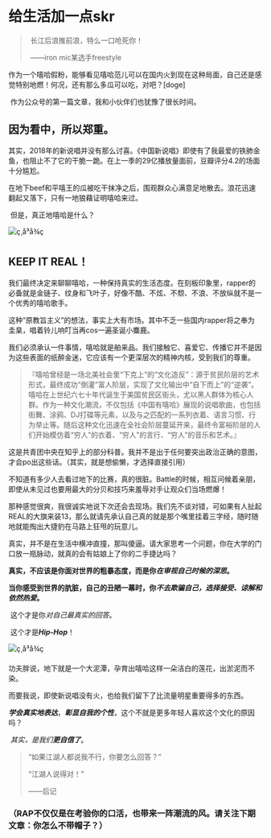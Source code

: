# 给生活加一点skr

> ​	长江后浪推前浪，特么一口呛死你！
>
> ​								——iron mic某选手freestyle

​	作为一个嘻哈假粉，能够看见嘻哈范儿可以在国内火到现在这种局面，自己还是感觉特别地燃！何况，还有那么多瓜可以吃，对吧？[doge]

​	作为公众号的第一篇文章，我和小伙伴们也犹豫了很长时间。

## 	因为看中，所以郑重。

​	其实，2018年的新说唱并没有那么讨喜。《中国新说唱》即使有了我最爱的铁肺金鱼，也阻止不了它的干脆一跪。在上一季的29亿播放量面前，豆瓣评分4.2的场面十分尴尬。

​	在地下beef和平嘻王的瓜被吃干抹净之后，围观群众心满意足地散去。浪花迅速翻起又落下，只有一地狼藉证明嘻哈来过。

​	但是，真正地嘻哈是什么？

![ç¸å³å¾ç](http://maryjuana.com.br/wp-content/uploads/2015/04/micros-604x435.jpg)

## 		KEEP IT REAL！

​	我们最终决定来聊聊嘻哈，一种保持真实的生活态度。在刻板印象里，rapper的必备就是金链子、纹身和飞叶子，好像不酷、不炫、不颓、不浪、不放纵就不是一个优秀的嘻哈歌手。

​	这种“原教旨主义”的想法，事实上大有市场。其中不乏一些国内rapper将之奉为圭臬，唱着铃儿响叮当再cos一遍圣诞小麋鹿。

​	我们必须承认一件事情，嘻哈就是舶来品。我们接触它、喜爱它、传播它并不是因为这些表面的纸醉金迷，它应该有一个更深层次的精神内核，受到我们的尊重。

> ​	『嘻哈曾经是一场北美社会里“下克上”的“文化造反”：源于贫民阶层的艺术形式，最终成功“倒灌”富人阶层，实现了文化输出中“自下而上”的“逆袭”。嘻哈在上世纪六七十年代诞生于美国贫民区街头，尤以黑人群体为核心人群。作为一种文化潮流，不仅包括《中国有嘻哈》展现的说唱歌曲，也包括街舞、涂鸦、DJ打碟等元素，以及与之匹配的一系列衣着、语言习惯、行为举止等。随后这种文化迅速在全社会阶层蔓延开来，最终令富裕阶层的人们开始模仿着“穷人”的衣着、“穷人”的言行、“穷人”的音乐和艺术。』

​	这是共青团中央在知乎上的部分科普。我并不是出于任何要突出政治正确的意图，才会po出这些话。（其实，就是想偷懒，才选择直接引用）

​	不知道有多少人去看过地下的比赛，真的很脏。Battle的时候，相互问候着亲朋，即使从未见过也要用最大的分贝和技巧来羞辱对手让观众们当场燃爆！

​	那种感觉很爽，我很诚实地说下次还会去现场。我们先不谈对错，可如果有人扯起REAL的大旗来装13，那么就请先承认自己真的就是那个嘴里挂着三字经，随时随地就能掏出大捷豹在马路上狂甩的玩意儿。

​	真实，并不是在生活中横冲直撞，那叫傻逼。请大家思考一个问题，你在大学的门口放一瓶脉动，就真的会有姑娘上了你的二手捷达吗？

​	**真实，不应该是你面对世界的粗暴态度，而是你*在审视自己时候的深思*。**

​	**当你感受到世界的肮脏，自己的丑陋一幕时，你*不去欺骗自己，选择接受、谅解和依然热爱*。**

​	这个才是你*对自己最真实的回答*。

​	这个才是***Hip-Hop***！

![ç¸å³å¾ç](https://img.wennermedia.com/660-width/rs-hiphop_700_6-3d8ebd4e-4776-44a6-b62b-267d654345b8.png)

​	功夫胖说，地下就是一个大泥潭，孕育出嘻哈这样一朵洁白的莲花，出淤泥而不染。

​	而要我说，即使新说唱没有火，也给我们留下了比流量明星重要得多的东西。

​	***学会真实地表达***，***彰显自我的个性***，这个不就是更多年轻人喜欢这个文化的原因吗？

​	*其实，是我们**更自信了***。

 

> “如果江湖人都说我不行，你要怎么回答？”
>
> “江湖人说得对！”
>
> ——后记

 

### （RAP不仅仅是在考验你的口活，也带来一阵潮流的风。请关注下期文章：你怎么不带帽子？）